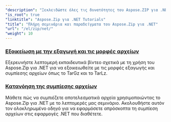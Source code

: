 ```yaml
---
"description": "Ξεκλειδώστε όλες τις δυνατότητες του Aspose.ZIP για .NET με τα λεπτομερή εκπαιδευτικά μας βίντεο και τα πρακτικά παραδείγματα. Μάθετε πώς να συμπιέζετε, να εξάγετε και να διαχειρίζεστε αποτελεσματικά αρχεία ZIP στις εφαρμογές .NET σας."
"is_root": true
"linktitle": "Aspose.Zip για .NET Tutorials"
"title": "Πλήρη σεμινάρια και παραδείγματα του Aspose.Zip για .NET"
"url": "/el/zip/net/"
"weight": 10
---
```


### [Εξοικείωση με την εξαγωγή και τις μορφές αρχείων](./mastering-archive-extraction-and-formats/)
Εξερευνήστε λεπτομερή εκπαιδευτικά βίντεο σχετικά με τη χρήση του Aspose.Zip για .NET για να εξοικειωθείτε με τις μορφές εξαγωγής και συμπίεσης αρχείων όπως το TarGz και το TarLz.
### [Κατανόηση της συμπίεσης αρχείων](./file-compress/)
Μάθετε πώς να συμπιέζετε αποτελεσματικά αρχεία χρησιμοποιώντας το Aspose.Zip για .NET με το λεπτομερές μας σεμινάριο. Ακολουθήστε αυτόν τον ολοκληρωμένο οδηγό για να εφαρμόσετε απρόσκοπτα τη συμπίεση αρχείων στις εφαρμογές .NET που διαθέτετε.